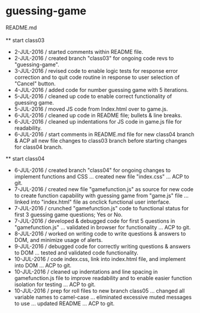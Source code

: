 # guessing-game
README.md<br/>
<br/>
** start class03<br/>
* 2-JUL-2016 / started comments within README file.<br/>
* 2-JUL-2016 / created branch "class03" for ongoing code revs to "guessing-game".<br/>
* 3-JUL-2016 / revised code to enable logic tests for response error correction and to quit code routine in response to user selection of "Cancel" button.<br/>
* 4-JUL-2016 / added code for number guessing game with 5 iterations.<br/>
* 5-JUL-2016 / cleaned up code to enable correct functionality of guessing game.<br/>
* 5-JUL-2016 / moved JS code from Index.html over to game.js.<br/>
* 6-JUL-2016 / cleaned up code in README file; bullets & line breaks.<br/>
* 6-JUL-2016 / cleaned up indentations for JS code in game.js file for readability.<br/>
* 6-JUL-2016 / start comments in README.md file for new class04 branch & ACP all new file changes to class03 branch before starting changes for class04 branch.<br/>

** start class04<br/>
* 6-JUL-2016 / created branch "class04" for ongoing changes to implement functions and CSS ... created new file "index.css" ... ACP to git.
* 7-JUL-2016 / created new file "gamefunction.js" as source for new code to create function capability with guessing game from "game.js" file ... linked into "index.html" file as onclick functional user interface.
* 7-JUL-2016 / crunched "gamefunction.js" code to functional status for first 3 guessing game questions; Yes or No.
* 7-JUL-2016 / developed & debugged code for first 5 questions in "gamefunction.js" ... validated in browser for functionality ... ACP to git.
* 8-JUL-2016 / worked on writing code to write questions & answers to DOM, and minimize usage of alerts.
* 9-JUL-2016 / debugged code for correctly writing questions & answers to DOM ... tested and validated code functionality.
* 10-JUL-2016 / code index.css, link into index.html file, and implement into DOM ... ACP to git.
* 10-JUL-2016 / cleaned up indentations and line spacing in gamefunction.js file to improve readability and to enable easier function isolation for testing ... ACP to git.
* 10-JUL-2016 / prep for roll files to new branch class05 ... changed all variable names to camel-case ... eliminated excessive muted messages to use ... updated README ... ACP to git.
